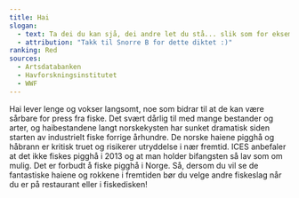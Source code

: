 ```yaml
---
title: Hai
slogan: 
  - text: Ta dei du kan sjå, dei andre let du stå... slik som for eksempel pigghå. Men om han skulle bite på så lat han gå, for der er så stekje få.
  - attribution: "Takk til Snorre B for dette diktet :)"
ranking: Red
sources: 
  - Artsdatabanken
  - Havforskningsinstitutet
  - WWF
---
```

Hai lever lenge og vokser langsomt, noe som bidrar til at de kan være sårbare for press fra fiske. Det svært dårlig til med mange bestander og arter, og haibestandene langt norskekysten har sunket dramatisk siden starten av industrielt fiske forrige århundre. De norske haiene pigghå og håbrann er kritisk truet og risikerer utryddelse i nær fremtid. ICES anbefaler at det ikke fiskes pigghå i 2013 og at man holder bifangsten så lav som om mulig. Det er forbudt å fiske pigghå i Norge. Så, dersom du vil se de fantastiske haiene og rokkene i fremtiden bør du velge andre fiskeslag når du er på restaurant eller i fiskedisken!
